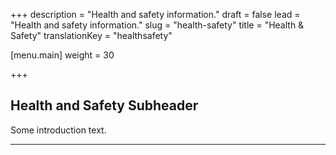 +++
description = "Health and safety information."
draft = false
lead = "Health and safety information."
slug = "health-safety"
title = "Health & Safety"
translationKey = "healthsafety"

[menu.main]
weight = 30


+++

## Health and Safety Subheader

Some introduction text.

----
